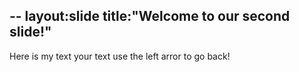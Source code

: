 --
layout:slide
title:"Welcome to our second slide!"
--
Here is my text
your text
use the left arror to go back!
